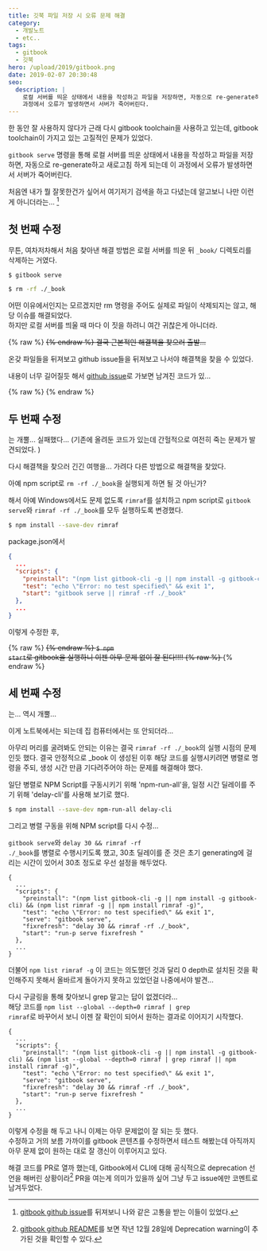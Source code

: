 ```yaml
---
title: 깃북 파일 저장 시 오류 문제 해결
category:
  - 개발노트
  - etc..
tags:
  - gitbook
  - 깃북
hero: /upload/2019/gitbook.png
date: 2019-02-07 20:30:48
seo:
  description: |
    로컬 서버를 띄운 상태에서 내용을 작성하고 파일을 저장하면, 자동으로 re-generate하고 새로고침 하게 되는데 이
    과정에서 오류가 발생하면서 서버가 죽어버린다.
---
```



한 동안 잘 사용하지 않다가 근래 다시 gitbook toolchain을 사용하고 있는데, gitbook toolchain이 가지고 있는
고질적인 문제가 있었다.

<code class="language-bash">gitbook serve</code> 명령을 통해 로컬 서버를 띄운 상태에서 내용을 작성하고
파일을 저장하면, 자동으로 re-generate하고 새로고침 하게 되는데 이 과정에서 오류가 발생하면서 서버가 죽어버린다.

처음엔 내가 뭘 잘못한건가 싶어서 여기저기 검색을 하고 다녔는데 알고보니 나만 이런게 아니더라는... [^1]

## 첫 번째 수정

무튼, 여차저차해서 처음 찾아낸 해결 방법은 로컬 서버를 띄운 뒤 <code class="language-bash">_book/</code>
디렉토리를 삭제하는 거였다.

```bash
$ gitbook serve

$ rm -rf ./_book
```

어떤 이유에서인지는 모르겠지만 rm 명령을 주어도 실제로 파일이 삭제되지는 않고, 해당 이슈를 해결되었다. <br>
하지만 로컬 서버를 띄울 때 마다 이 짓을 하려니 여간 귀찮은게 아니더라.

{% raw %}
<del>
{% endraw %}
결국 근본적인 해결책을 찾으러 출발...

온갖 파일들을 뒤져보고 github issue들을 뒤져보고 나서야 해결책을 찾을 수 있었다.

내용이 너무 길어질듯 해서 [github issue](https://github.com/GitbookIO/gitbook/issues/1379)로 가보면 남겨진
코드가 있...

{% raw %}
</del>
{% endraw %}

## 두 번째 수정

는 개뿔... 실패했다... (기존에 올려둔 코드가 있는데 간헐적으로 여전히 죽는 문제가 발견되었다. )

다시 해결책을 찾으러 긴긴 여행을... 가려다 다른 방법으로 해결책을 찾았다.

아예 npm script로 <code class="language-bash">rm -rf ./_book</code>을 실행되게 하면 될 것 아닌가?

해서 아예 Windows에서도 문제 없도록 `rimraf`를 설치하고 npm script로
<code class="language-bash">gitbook serve</code>와 <code class="language-bash">rimraf -rf ./_book</code>를
모두 실행하도록 변경했다.

```bash
$ npm install --save-dev rimraf
```

package.json에서

```json
{
  ...
  "scripts": {
    "preinstall": "(npm list gitbook-cli -g || npm install -g gitbook-cli) && (npm list rimraf -g || npm install rimraf -g)",
    "test": "echo \"Error: no test specified\" && exit 1",
    "start": "gitbook serve || rimraf -rf ./_book"
  },
  ...
}
```

이렇게 수정한 후,

{% raw %}
<del>
{% endraw %}
<code class="language-bash">$ npm start</code>로 gitbook을 실행하니 이젠 아무 문제 없이 잘 된다!!!!
{% raw %}
</del>
{% endraw %}

## 세 번째 수정

는... 역시 개뿔...

이게 노트북에서는 되는데 집 컴퓨터에서는 또 안되더라...

아무리 머리를 굴려봐도 안되는 이유는 결국 <code class="language-bash">rimraf -rf ./_book</code>의 실행
시점의 문제인듯 했다. 결국 안정적으로 _book 이 생성된 이후 해당 코드를 실행시키려면 병렬로 명령을 주되, 생성 시간
만큼 기다려주어야 하는 문제를 해결해야 했다.

일단 병렬로 NPM Script를 구동시키기 위해 'npm-run-all'을, 일정 시간 딜레이를 주기 위해 'delay-cli'를 사용해
보기로 했다.

```bash
$ npm install --save-dev npm-run-all delay-cli
```

그리고 병렬 구동을 위해 NPM script를 다시 수정...

<code class="language-bash">gitbook serve</code>와
<code class="language-bash">delay 30 && rimraf -rf ./_book</code>를 병렬로 수행시키도록 했고,
30초 딜레이를 준 것은 초기 generating에 걸리는 시간이 있어서 30초 정도로 우선 설정을 해두었다.

```json|data-line="6-8"
{
  ...
  "scripts": {
    "preinstall": "(npm list gitbook-cli -g || npm install -g gitbook-cli) && (npm list rimraf -g || npm install rimraf -g)",
    "test": "echo \"Error: no test specified\" && exit 1",
    "serve": "gitbook serve",
    "fixrefresh": "delay 30 && rimraf -rf ./_book",
    "start": "run-p serve fixrefresh "
  },
  ...
}
```

더불어 <code class="language-javascript">npm list rimraf -g</code> 이 코드는 의도했던 것과 달리 0 depth로
설치된 것을 확인해주지 못해서 올바르게 돌아가지 못하고 있었던걸 나중에서야 발견...

다시 구글링을 통해 찾아보니 grep 말고는 답이 없겠더라... <br>
해당 코드를 <code class="bash">npm list --global --depth=0 rimraf | grep rimraf</code>로 바꾸어서 보니
이젠 잘 확인이 되어서 원하는 결과로 이어지기 시작했다.

```json|data-line="4"
{
  ...
  "scripts": {
    "preinstall": "(npm list gitbook-cli -g || npm install -g gitbook-cli) && (npm list --global --depth=0 rimraf | grep rimraf || npm install rimraf -g)",
    "test": "echo \"Error: no test specified\" && exit 1",
    "serve": "gitbook serve",
    "fixrefresh": "delay 30 && rimraf -rf ./_book",
    "start": "run-p serve fixrefresh "
  },
  ...
}
```

이렇게 수정을 해 두고 나니 이제는 아무 문제없이 잘 되는 듯 했다. <br>
수정하고 거의 보름 가까이를 gitbook 콘텐츠를 수정하면서 테스트 해봤는데 아직까지 아무 문제 없이 원하는 대로
잘 갱신이 이루어지고 있다.


해결 코드를 PR로 열까 했는데, Gitbook에서 CLI에 대해 공식적으로 deprecation 선언을 해버린 상황이라[^2] PR을
여는게 의미가 있을까 싶어 그냥 두고 issue에만 코멘트로 남겨두었다.


[^1]: [gitbook github issue](https://github.com/GitbookIO/gitbook/issues/1379)를 뒤져보니 나와 같은
고통을 받는 이들이 있었다.
[^2]: [gitbook github README](https://github.com/GitbookIO/gitbook)를 보면 작년 12월 28일에 Deprecation
warning이 추가된 것을 확인할 수 있다.